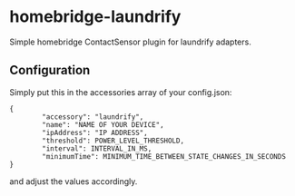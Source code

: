 # homebridge-laundrify

Simple homebridge ContactSensor plugin for laundrify adapters.


## Configuration
Simply put this in the accessories array of your config.json:

    {
            "accessory": "laundrify",
            "name": "NAME OF YOUR DEVICE",
            "ipAddress": "IP ADDRESS",
            "threshold": POWER_LEVEL_THRESHOLD,
            "interval": INTERVAL_IN_MS,
			"minimumTime": MINIMUM_TIME_BETWEEN_STATE_CHANGES_IN_SECONDS
    }
and adjust the values accordingly.
